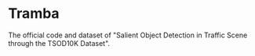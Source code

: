 # Tramba
The official code and dataset of "Salient Object Detection in Traffic Scene through the TSOD10K Dataset".
